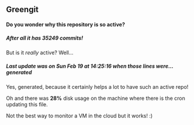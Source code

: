 ## Greengit

#### Do you wonder why this repository is so active?

##### After all it has 35249 commits!

But is it *really* active? Well...

##### Last update was on Sun Feb 19 at 14:25:16 when those lines were... generated

Yes, generated, because it certainly helps a lot to have such an active repo!

Oh and there was **28%** disk usage on the machine
where there is the cron updating this file.

Not the best way to monitor a VM in the cloud but it works! :)
